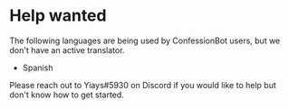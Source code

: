 # Help wanted
The following languages are being used by ConfessionBot users, but we don't have an active translator.

 - Spanish

Please reach out to Yiays#5930 on Discord if you would like to help but don't know how to get started.
